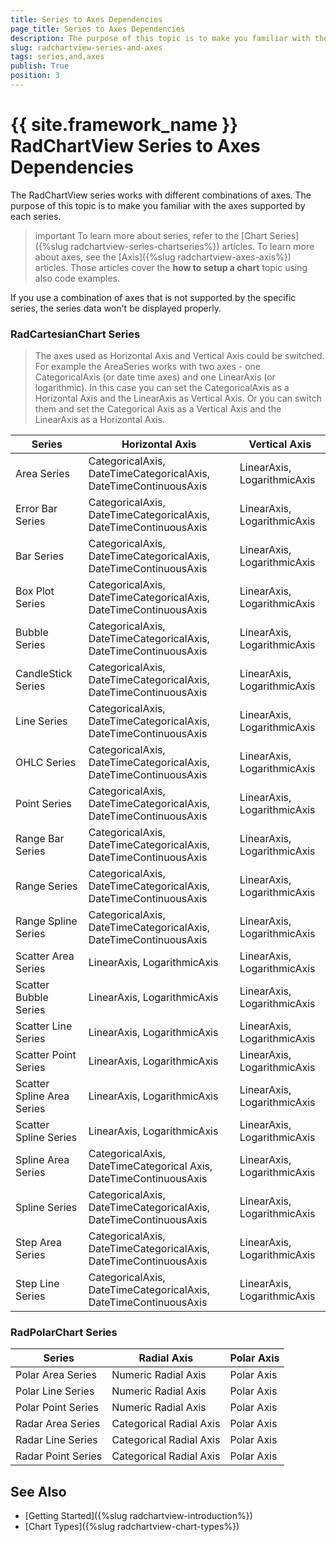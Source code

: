 ```yaml
---
title: Series to Axes Dependencies
page_title: Series to Axes Dependencies
description: The purpose of this topic is to make you familiar with the axes supported by each series in RadChartView.
slug: radchartview-series-and-axes
tags: series,and,axes
publish: True
position: 3
---
```


# {{ site.framework_name }} RadChartView Series to Axes Dependencies

The RadChartView series works with different combinations of axes. The purpose of this topic is to make you familiar with the axes supported by each series. 

>important To learn more about series, refer to the [Chart Series]({%slug radchartview-series-chartseries%}) articles. To learn more about axes, see the [Axis]({%slug radchartview-axes-axis%}) articles. Those articles cover the __how to setup a chart__ topic using also code examples.

If you use a combination of axes that is not supported by the specific series, the series data won't be displayed properly.

### RadCartesianChart Series

> The axes used as Horizontal Axis and Vertical Axis could be switched. For example the AreaSeries works with two axes - one CategoricalAxis (or date time axes) and one LinearAxis (or logarithmic). In this case you can set the CategoricalAxis as a Horizontal Axis and the LinearAxis as Vertical Axis. Or you can switch them and set the Categorical Axis as a Vertical Axis and the LinearAxis as a Horizontal Axis.

| Series | Horizontal Axis | Vertical Axis |
|---------|---------|---------|
| Area Series | CategoricalAxis, DateTimeCategoricalAxis, DateTimeContinuousAxis | LinearAxis, LogarithmicAxis |
| Error Bar Series | CategoricalAxis, DateTimeCategoricalAxis, DateTimeContinuousAxis | LinearAxis, LogarithmicAxis |
| Bar Series | CategoricalAxis, DateTimeCategoricalAxis, DateTimeContinuousAxis | LinearAxis, LogarithmicAxis |
| Box Plot Series | CategoricalAxis, DateTimeCategoricalAxis, DateTimeContinuousAxis | LinearAxis, LogarithmicAxis |
| Bubble Series | CategoricalAxis, DateTimeCategoricalAxis, DateTimeContinuousAxis | LinearAxis, LogarithmicAxis |
| CandleStick Series | CategoricalAxis, DateTimeCategoricalAxis, DateTimeContinuousAxis | LinearAxis, LogarithmicAxis |
| Line Series | CategoricalAxis, DateTimeCategoricalAxis, DateTimeContinuousAxis | LinearAxis, LogarithmicAxis |
| OHLC Series  | CategoricalAxis, DateTimeCategoricalAxis, DateTimeContinuousAxis | LinearAxis, LogarithmicAxis |
| Point Series  | CategoricalAxis, DateTimeCategoricalAxis, DateTimeContinuousAxis | LinearAxis, LogarithmicAxis |
| Range Bar Series  | CategoricalAxis, DateTimeCategoricalAxis, DateTimeContinuousAxis | LinearAxis, LogarithmicAxis |
| Range Series  | CategoricalAxis, DateTimeCategoricalAxis, DateTimeContinuousAxis | LinearAxis, LogarithmicAxis |
| Range Spline Series  | CategoricalAxis, DateTimeCategoricalAxis, DateTimeContinuousAxis | LinearAxis, LogarithmicAxis |
| Scatter Area Series | LinearAxis, LogarithmicAxis | LinearAxis, LogarithmicAxis |
| Scatter Bubble Series | LinearAxis, LogarithmicAxis | LinearAxis, LogarithmicAxis |
| Scatter Line Series | LinearAxis, LogarithmicAxis | LinearAxis, LogarithmicAxis |
| Scatter Point Series | LinearAxis, LogarithmicAxis | LinearAxis, LogarithmicAxis |
| Scatter Spline Area Series | LinearAxis, LogarithmicAxis | LinearAxis, LogarithmicAxis |
| Scatter Spline Series | LinearAxis, LogarithmicAxis | LinearAxis, LogarithmicAxis |
| Spline Area Series | CategoricalAxis, DateTimeCategorical Axis, DateTimeContinuousAxis | LinearAxis, LogarithmicAxis |
| Spline Series | CategoricalAxis, DateTimeCategoricalAxis, DateTimeContinuousAxis | LinearAxis, LogarithmicAxis |
| Step Area Series | CategoricalAxis, DateTimeCategoricalAxis, DateTimeContinuousAxis | LinearAxis, LogarithmicAxis |
| Step Line Series | CategoricalAxis, DateTimeCategoricalAxis, DateTimeContinuousAxis | LinearAxis, LogarithmicAxis |

### RadPolarChart Series

| Series | Radial Axis | Polar Axis |
|---------|---------|---------|
| Polar Area Series | Numeric Radial Axis | Polar Axis |
| Polar Line Series | Numeric Radial Axis | Polar Axis |
| Polar Point Series | Numeric Radial Axis | Polar Axis |
| Radar Area Series | Categorical Radial Axis | Polar Axis |
| Radar Line Series | Categorical Radial Axis | Polar Axis |
| Radar Point Series | Categorical Radial Axis | Polar Axis |

## See Also
* [Getting Started]({%slug radchartview-introduction%})
* [Chart Types]({%slug radchartview-chart-types%})

